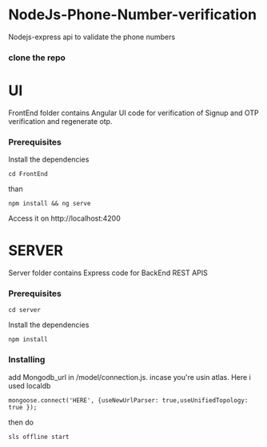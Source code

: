 # NodeJs-Phone-Number-verification
Nodejs-express api to validate the phone numbers

### clone the repo

# UI
FrontEnd folder contains Angular UI code for verification of Signup and OTP verification and regenerate otp.
 ### Prerequisites
 Install the dependencies 
 ```
 cd FrontEnd
 ```
 than
 
 ```
 npm install && ng serve
 ```
 
 Access it on http://localhost:4200
 
 
# SERVER
  Server folder contains Express code for BackEnd REST APIS
  ### Prerequisites
 ```
 cd server
 ```
Install the dependencies 

```
npm install
```

### Installing

add Mongodb_url in /model/connection.js. incase you're usin atlas. Here i used localdb

```
mongoose.connect('HERE', {useNewUrlParser: true,useUnifiedTopology: true });
```
then do 

```
sls offline start
```
